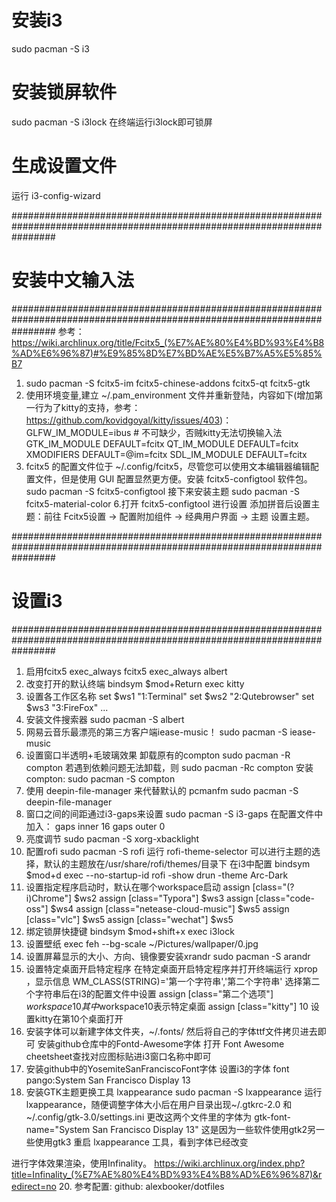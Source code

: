 # 安装i3
sudo pacman -S i3
# 安装锁屏软件
sudo pacman -S i3lock 
在终端运行i3lock即可锁屏
# 生成设置文件
运行 i3-config-wizard

########################################################################################################################
# 安装中文输入法
########################################################################################################################
参考：https://wiki.archlinux.org/title/Fcitx5_(%E7%AE%80%E4%BD%93%E4%B8%AD%E6%96%87)#%E9%85%8D%E7%BD%AE%E5%B7%A5%E5%85%B7
1. sudo pacman -S fcitx5-im fcitx5-chinese-addons fcitx5-qt  fcitx5-gtk
2. 使用环境变量,建立 ~/.pam_environment 文件并重新登陆，内容如下(增加第一行为了kitty的支持，参考：https://github.com/kovidgoyal/kitty/issues/403)：
  GLFW_IM_MODULE=ibus   # 不可缺少，否贼kitty无法切换输入法
  GTK_IM_MODULE DEFAULT=fcitx
  QT_IM_MODULE  DEFAULT=fcitx
  XMODIFIERS    DEFAULT=\@im=fcitx
  SDL_IM_MODULE DEFAULT=fcitx
4. fcitx5 的配置文件位于 ~/.config/fcitx5，尽管您可以使用文本编辑器编辑配置文件，但是使用 GUI 配置显然更方便。安装 fcitx5-configtool 软件包。
  sudo pacman -S fcitx5-configtool
  接下来安装主题
  sudo pacman -S fcitx5-material-color
6.打开 fcitx5-configtool 进行设置
  添加拼音后设置主题：前往 Fcitx5设置 -> 配置附加组件 -> 经典用户界面 -> 主题 设置主题。
  
########################################################################################################################
# 设置i3
########################################################################################################################
1. 启用fcitx5
  exec_always fcitx5 
  exec_always albert
2. 改变打开的默认终端
  bindsym $mod+Return exec kitty
3. 设置各工作区名称
  set $ws1 "1:Terminal"
  set $ws2 "2:Qutebrowser"
  set $ws3 "3:FireFox"
  ...
4. 安装文件搜索器
  sudo pacman -S albert
5. 网易云音乐最漂亮的第三方客户端iease-music！
  sudo pacman -S iease-music
6. 设置窗口半透明+毛玻璃效果
  卸载原有的compton sudo pacman -R compton
  若遇到依赖问题无法卸载，则 sudo pacman -Rc compton
  安装compton: sudo pacman -S compton
7. 使用 deepin-file-manager 来代替默认的 pcmanfm
  sudo pacman -S deepin-file-manager
9. 窗口之间的间距通过i3-gaps来设置
  sudo pacman -S i3-gaps
  在配置文件中加入：
  gaps inner 16
  gaps outer 0
10. 亮度调节
  sudo pacman -S xorg-xbacklight 
11. 配置rofi
  sudo pacman -S rofi
  运行 rofi-theme-selector 可以进行主题的选择，默认的主题放在/usr/share/rofi/themes/目录下
  在i3中配置
  bindsym $mod+d exec --no-startup-id rofi -show drun -theme Arc-Dark
12. 设置指定程序启动时，默认在哪个workspace启动
  assign [class="(?i)Chrome"] $ws2
  assign [class="Typora"] $ws3
  assign [class="code-oss"] $ws4
  assign [class="netease-cloud-music"] $ws5
  assign [class="vlc"] $ws5
  assign [class="wechat"] $ws5
13. 绑定锁屏快捷键
  bindsym $mod+shift+x exec i3lock
14. 设置壁纸
  exec feh --bg-scale ~/Pictures/wallpaper/0.jpg
15. 设置屏幕显示的大小、方向、镜像要安装xrandr
  sudo pacman -S arandr
16. 设置特定桌面开启特定程序
  在特定桌面开启特定程序并打开终端运行  xprop  ，显示信息 WM_CLASS(STRING)='第一个字符串','第二个字符串'
  选择第二个字符串后在i3的配置文件中设置
  assign [class="第二个选项"] $workspace10
  其中$workspace10表示特定桌面
  assign [class="kitty"] 10  设置kitty在第10个桌面打开
17. 安装字体可以新建字体文件夹，~/.fonts/ 然后将自己的字体ttf文件拷贝进去即可
  安装github仓库中的Fontd-Awesome字体
  打开 Font Awesome cheetsheet查找对应图标贴进i3窗口名称中即可
18. 安装github中的YosemiteSanFranciscoFont字体
  设置i3的字体
  font pango:System San Francisco Display 13
19. 安装GTK主题更换工具 lxappearance 
  sudo pacman -S lxappearance
  运行lxappearance，随便调整字体大小后在用户目录出现~/.gtkrc-2.0 和 ~/.config/gtk-3.0/settings.ini
  更改这两个文件里的字体为 gtk-font-name="System San Francisco Display 13"
  这是因为一些软件使用gtk2另一些使用gtk3
  重启 lxappearance 工具，看到字体已经改变
  
  进行字体效果渲染，使用Infinality。
  https://wiki.archlinux.org/index.php?title=Infinality_(%E7%AE%80%E4%BD%93%E4%B8%AD%E6%96%87)&redirect=no
20. 参考配置: github: alexbooker/dotfiles
  
 
 
 
 
 
 
 
 
 
 
 
 
 
 
  
  

